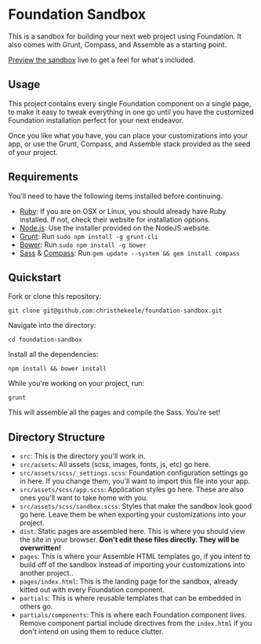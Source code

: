 # Foundation Sandbox

This is a sandbox for building your next web project using Foundation. It also comes with Grunt, Compass, and Assemble as a starting point.

[Preview the sandbox](http://christhekeele.github.io/foundation-sandbox) live to get a feel for what's included.

## Usage

This project contains every single Foundation component on a single page, to make it easy to tweak everything in one go until you have the customized Foundation installation perfect for your next endeavor.

Once you like what you have, you can place your customizations into your app, or use the Grunt, Compass, and Assemble stack provided as the seed of your project.

## Requirements

You'll need to have the following items installed before continuing.

* [Ruby](http://ruby-lang.org/): If you are on OSX or Linux, you should already have Ruby installed. If not, check their website for installation options.
* [Node.js](http://nodejs.org): Use the installer provided on the NodeJS website.
* [Grunt](http://gruntjs.com/): Run `sudo npm install -g grunt-cli`
* [Bower](http://bower.io): Run `sudo npm install -g bower`
* [Sass](http://sass-lang.com) & [Compass](http://compass-style.org): Run `gem update --system && gem install compass`


## Quickstart

Fork or clone this repository:

`git clone git@github.com:christhekeele/foundation-sandbox.git`

Navigate into the directory:

`cd foundation-sandbox`

Install all the dependencies:

`npm install && bower install`

While you're working on your project, run:

`grunt`

This will assemble all the pages and compile the Sass. You're set!

## Directory Structure

* `src`: This is the directory you'll work in.
* `src/assets`: All assets (scss, images, fonts, js, etc) go here.
* `src/assets/scss/_settings.scss`: Foundation configuration settings go in here. If you change them, you'll want to import this file into your app.
* `src/assets/scss/app.scss`: Application styles go here. These are also ones you'll want to take home with you.
* `src/assets/scss/sandbox.scss`: Styles that make the sandbox look good go here. Leave them be when exporting your customizations into your project.
* `dist`: Static pages are assembled here. This is where you should view the site in your browser. **Don't edit these files directly. They will be overwritten!**
* `pages`: This is where your Assemble HTML templates go, if you intent to build off of the sandbox instead of importing your customizations into another project..
* `pages/index.html`: This is the landing page for the sandbox, already kitted out with every Foundation component.
* `partials`: This is where reusable templates that can be embedded in others go.
* `partials/components`: This is where each Foundation component lives. Remove component partial include directives from the `index.html` if you don't intend on using them to reduce clutter.
